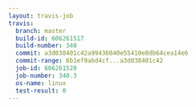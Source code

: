 ```yaml
---
layout: travis-job
travis:
  branch: master
  build-id: 606261517
  build-number: 340
  commit: a3d038401c42a99436040e55410e8db64cea14e6
  commit-range: 6b1ef9abd4cf...a3d038401c42
  job-id: 606261520
  job-number: 340.3
  os-name: linux
  test-result: 0
---
```

